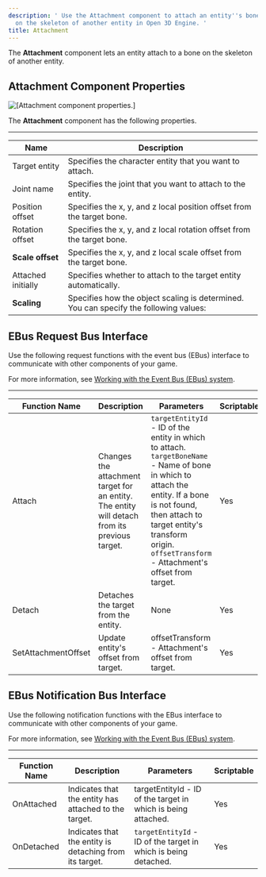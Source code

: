 ```yaml
---
description: ' Use the Attachment component to attach an entity''s bone to a bone
  on the skeleton of another entity in Open 3D Engine. '
title: Attachment
---
```




The **Attachment** component lets an entity attach to a bone on the skeleton of another entity.

## Attachment Component Properties 

![\[Attachment component properties.\]](/images/user-guide/component/attachment-component-properties.png)

The **Attachment** component has the following properties.


****

| Name | Description |
| --- | --- |
| Target entity |  Specifies the character entity that you want to attach.  |
| Joint name |  Specifies the joint that you want to attach to the entity.  |
| Position offset |  Specifies the x, y, and z local position offset from the target bone.  |
| Rotation offset |  Specifies the x, y, and z local rotation offset from the target bone.  |
|  **Scale offset**  |  Specifies the x, y, and z local scale offset from the target bone.  |
| Attached initially |  Specifies whether to attach to the target entity automatically.  |
|  **Scaling**  |  Specifies how the object scaling is determined. You can specify the following values:   |

## EBus Request Bus Interface 

Use the following request functions with the event bus (EBus) interface to communicate with other components of your game.

For more information, see [Working with the Event Bus (EBus) system](/docs/user-guide/engine/ebus/).


****

| Function Name | Description | Parameters | Scriptable |
| --- | --- | --- | --- |
| Attach |  Changes the attachment target for an entity. The entity will detach from its previous target.  |  `targetEntityId` - ID of the entity in which to attach. `targetBoneName` - Name of bone in which to attach the entity. If a bone is not found, then attach to target entity's transform origin. `offsetTransform` - Attachment's offset from target.  | Yes |
| Detach |  Detaches the target from the entity.  | None | Yes |
| SetAttachmentOffset |  Update entity's offset from target.  | offsetTransform - Attachment's offset from target. | Yes |

## EBus Notification Bus Interface 

Use the following notification functions with the EBus interface to communicate with other components of your game.

For more information, see [Working with the Event Bus (EBus) system](/docs/user-guide/engine/ebus/).


****

| Function Name | Description | Parameters | Scriptable |
| --- | --- | --- | --- |
| OnAttached |  Indicates that the entity has attached to the target.  | targetEntityId - ID of the target in which is being attached. | Yes |
| OnDetached |  Indicates that the entity is detaching from its target.  |  `targetEntityId` - ID of the target in which is being detached.  | Yes |
